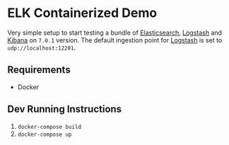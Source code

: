 # ELK Containerized Demo

Very simple setup to start testing a bundle of [Elasticsearch](https://www.elastic.co/products/elasticsearch), [Logstash](https://www.elastic.co/products/kibana) and [Kibana](https://www.elastic.co/products/logstash) on `7.0.1` version. The default ingestion point for [Logstash](https://www.elastic.co/products/kibana) is set to `udp://localhost:12201`.

## Requirements

- Docker

## Dev Running Instructions

1. `docker-compose build`
2. `docker-compose up`
